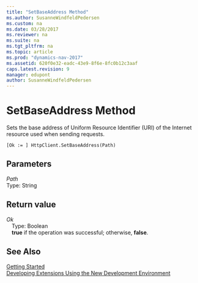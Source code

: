 ```yaml
---
title: "SetBaseAddress Method"
ms.author: SusanneWindfeldPedersen
ms.custom: na
ms.date: 03/28/2017
ms.reviewer: na
ms.suite: na
ms.tgt_pltfrm: na
ms.topic: article
ms.prod: "dynamics-nav-2017"
ms.assetid: 620f0e32-eadc-43e9-8f6e-8fc0b12c3aaf
caps.latest.revision: 9
manager: edupont
author: SusanneWindfeldPedersen
---
```


# SetBaseAddress Method

Sets the base address of Uniform Resource Identifier (URI) of the Internet resource used when sending requests.

```
[Ok := ] HttpClient.SetBaseAddress(Path)
```
## Parameters
*Path*  
Type: String

## Return value
*Ok*  
&emsp;Type: Boolean  
&emsp;**true** if the operation was successful; otherwise, **false**.

## See Also
[Getting Started](../devenv-get-started.md)  
[Developing Extensions Using the New Development Environment](../devenv-dev-overview.md)
